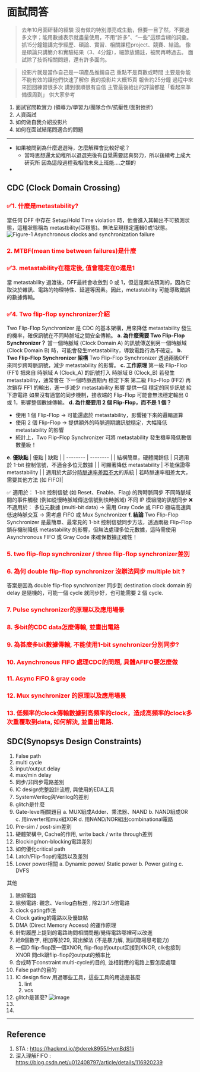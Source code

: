 # 面試問答

> 去年10月面研替的經驗
沒有做的特別漂亮或生動，但要一目了然，不要過多文字；能用數據表示就盡量使用，不用“許多”、“一些”這類含糊的詞彙。
抓15分鐘鐘講完學經歷、碩論、實習、相關課程project、競賽、結論。
像是碩論只講簡介和實驗結果（3、4分鐘），細節放備註，被問再轉過去。
面試除了技術相關問題，還有許多面向。
> 

>投影片就是當作自己是一項產品推銷自己
重點不是頁數或時間
主要是你能不能有效的讓他們快速了解你
我的投影片大概15頁 報告約25分鐘
過程中來來回回練習很多次 講到很順很有自信
主管最後給出的評論都是「看起來準備很周到」
供大家參考

1. 面試官問軟實力 (領導力/學習力/團隊合作/抗壓性/面對挫折)
2. 人資面試
3. 如何做自我介紹投影片
4. 如何在面試結尾問適合的問題
---

- 如果被問到為什麼退選時，怎麼解釋會比較好呢？
    - 當時思想還太幼稚所以退選完後有自覺需要認真努力，所以後續考上成大研究所
    因為這段過程我相信未來上班能….之類的
-

## CDC (Clock Domain Crossing)

### <font color=#FF0000>✅1. 什麼是metastability?</font>
當任何 DFF 中存在 Setup/Hold Time violation 時，他會進入其輸出不可預測狀態，這種狀態稱為 metastbility(亞穩態)。無法呈現穩定邏輯0或1狀態。
![Figure-1 Asynchronous clocks and synchronization failure](https://hackmd.io/_uploads/r1N2_Qb6kx.png)

### <font color=#FF0000>2. MTBF(mean time between failures)是什麼</font>

### <font color=#FF0000>✅3. metastability在穩定後, 值會穩定在0還是1</font>
當 metastability 過渡後，DFF最終會收斂到 0 或 1，但這是無法預測的，因為它取決於雜訊、電路的物理特性、延遲等因素。因此，metastability 可能導致錯誤的數據傳輸。
### <font color=#FF0000>✅4. Two flip-flop synchronizer介紹</font>
Two Flip-Flop Synchronizer 是 CDC 的基本架構，用來降低 metastability 發生的機率，確保訊號在不同時脈域之間安全傳輸。
**a. 為什麼需要 Two Flip-Flop Synchronizer？**
當一個時脈域 (Clock Domain A) 的訊號傳送到另一個時脈域 (Clock Domain B) 時，可能會發生metastability，導致電路行為不確定。
**b. Two Flip-Flop Synchronizer 架構**
Two Flip-Flop Synchronizer 透過兩級DFF來同步跨時脈訊號，減少 metastability 的影響。
**c. 工作原理**
第一級 Flip-Flop (FF1)
把來自 時脈域 A (Clock_A) 的訊號打入 時脈域 B (Clock_B)
若發生 metastability，通常會在 下一個時脈週期內 穩定下來
第二級 Flip-Flop (FF2)
再次鎖存 FF1 的輸出，進一步減少 metastability 影響
提供一個 穩定的同步訊號 給下游電路
如果沒有適當的同步機制，接收端的 Flip-Flop 可能會無法穩定輸出 0 或 1，影響整個數據傳輸。
**d. 為什麼要用 2 個 Flip-Flop，而不是 1 個？**
* 使用 1 個 Flip-Flop → 可能還處於 metastability，影響接下來的邏輯運算
* 使用 2 個 Flip-Flop → 提供額外的時脈週期讓訊號穩定，大幅降低 metastability 的影響
* 統計上，Two Flip-Flop Synchronizer 可將 metastability 發生機率降低數個數量級！

**e. 優缺點**
| 優點 | 缺點 |
| -------- | -------- |
| 結構簡單，硬體開銷低              | 只適用於 1-bit 控制信號，不適合多位元數據  |
| 可顯著降低 metastability        | 不能保證零metastability              |
| 適用於大部分<u>時脈速率差距不大</u>的系統 | 若時脈速率相差太大，需要其他方法 (如 FIFO)| 

✅ 適用於：
1-bit 控制信號 (如 Reset、Enable、Flag) 的跨時脈同步
不同時脈域間的事件觸發 (例如從慢時脈域傳送信號到快時脈域)
不同 IP 模組間的訊號同步
❌ 不適用於：
多位元數據 (multi-bit data) → 需用 Gray Code 或 FIFO
極端高速與低速時脈交互 → 需考慮 FIFO 或 Mux Synchronizer
**f. 結論**
Two Flip-Flop Synchronizer 是最簡單、最常見的 1-bit 控制信號同步方法，透過兩級 Flip-Flop 鎖存機制降低 metastability 的影響，但無法處理多位元數據，這時需使用 Asynchronous FIFO 或 Gray Code 來確保數據正確性！


### <font color=#FF0000>5. two flip-flop synchronizer / three flip-flop synchronizer差別</font>
### <font color=#FF0000>6. 為何 double flip-flop synchronizer 沒辦法同步 multiple bit ?</font>

答案是因為 double flip-flop synchronizer 同步到 destination clock domain 的 delay 是隨機的，可能一個 cycle 就同步好，也可能需要 2 個 cycle.
### <font color=#FF0000>7. Pulse synchronizer的原理以及應用場景</font>
### <font color=#FF0000>8. 多bit的CDC data怎麼傳輸, 並畫出電路</font>
### <font color=#FF0000>9. 為甚麼多bit數據傳輸, 不能使用1-bit synchronizer分別同步?</font>
### <font color=#FF0000>10. Asynchronous FIFO 處理CDC的問題, 具體AFIFO要怎麼做</font>
### <font color=#FF0000>11. Async FIFO & gray code</font>
### <font color=#FF0000>12. Mux synchronizer 的原理以及應用場景</font>
### <font color=#FF0000>13. 低頻率的clock傳輸數據到高頻率的clock，造成高頻率的clock多次重覆取到data, 如何解決, 並畫出電路.</font>

## SDC(**Synopsys Design Constraints**)

1. False path
2. multi cycle
3. input/output delay
4. max/min delay
5. 同步/非同步電路差別
6. IC design完整設計流程, 與使用的EDA工具
7. SystemVerilog與Verilog的差別
8. glitch是什麼
9. Gate-level相關題目
a. MUX組成Adder、乘法器、NAND
b. NAND組成OR
c. 用inverter和mux組XOR
d. 用NAND/NOR組出combinational電路
10. Pre-sim / post-sim差別
11. 硬體架構中, Cache的作用, write back / write through差別
12. Blocking/non-blocking電路差別
13. 如何優化critical path
14. Latch/Flip-flop的電路以及差別
15. Lower power相關
a. Dynamic power/ Static power
b. Power gating
c. DVFS

其他

1. 除頻電路
2. 除頻電路: 觀念、Verilog白板題 , 除2/3/1.5倍電路
3. clock gating作法
4. Clock gating的電路以及優缺點
5. DMA (Direct Memory Access) 的運作原理 
6. 針對履歷上提到的電路詢問相關問題/覺得電路哪裡可以改進
7. 給8個數字, 相加等於29, 寫出解法 (不是暴力解, 測試臨場思考能力)
8. 一個D flip-flop跟一個XNOR, flip-flop的output回接到XNOR, clk也接到XNOR 問clk跟flip-flop的output的頻率比
9. 合成時下constraint multi-cycle的目的, 並相對應的電路上要怎麼處理
10. False path的目的
11. IC design flow 用過哪些工具，這些工具的用途是甚麼
    1. lint
    2. vcs
12. glitch是甚麼?
    ![image](https://hackmd.io/_uploads/B1mER9thye.png)
13. 
14. 

---

## Reference

1. STA : https://hackmd.io/@derek8955/HymBdS1li
2. 深入理解FIFO : https://blog.csdn.net/u012408797/article/details/116920239